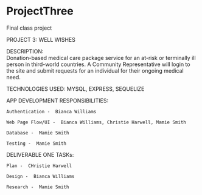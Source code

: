 # ProjectThree
Final class project

PROJECT 3:   WELL WISHES

DESCRIPTION:  
 Donation-based medical care package service for an at-risk or terminally ill person in third-world countries.  A Community Representative will login to the site and submit requests for an individual for their ongoing medical need.


TECHNOLOGIES USED:
    MYSQL, EXPRESS, SEQUELIZE


APP DEVELOPMENT RESPONSIBILITIES:

    Authentication -  Bianca Williams

    Web Page Flow/UI -  Bianca Williams, Christie Harwell, Mamie Smith

    Database -  Mamie Smith

    Testing -  Mamie Smith  


DELIVERABLE ONE TASKs:

    Plan -  CHristie Harwell

    Design -  Bianca Williams

    Research -  Mamie Smith